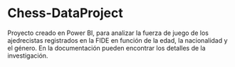 # Chess-DataProject
Proyecto creado en Power BI, para analizar la fuerza de juego de los ajedrecistas registrados en la FIDE en función de la edad, la nacionalidad y el género.
En la documentación pueden encontrar los detalles de la investigación.
